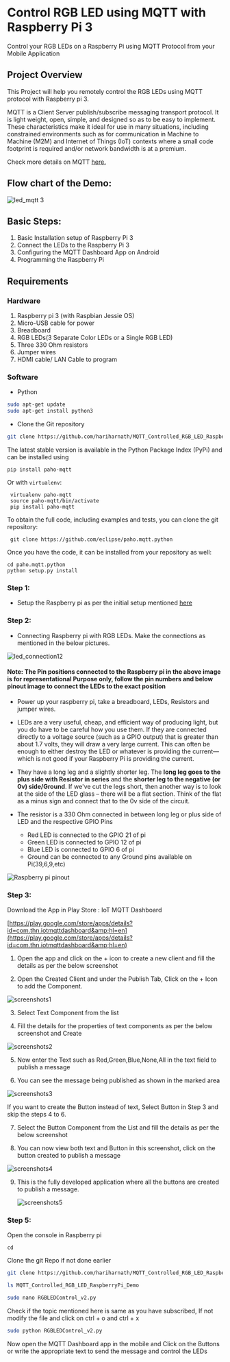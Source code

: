 # Control RGB LED using MQTT with Raspberry Pi 3
Control your RGB LEDs on a Raspberry Pi using MQTT Protocol from your Mobile Application

## Project Overview

This Project will help you remotely control the RGB LEDs using MQTT protocol with  Raspberry pi 3.

MQTT is a Client Server publish/subscribe messaging transport protocol. It is light weight, open, simple, and designed so as to be easy to implement. These characteristics make it ideal for use in many situations, including constrained environments such as for communication in Machine to Machine (M2M) and Internet of Things (IoT) contexts where a small code footprint is required and/or network bandwidth is at a premium.

Check more details on MQTT [here.](https://www.hivemq.com/blog/mqtt-essentials-part-1-introducing-mqtt)

## Flow chart of the Demo:

![led_mqtt 3](https://user-images.githubusercontent.com/29800208/33128344-1764569a-cfb2-11e7-9670-14cc931bb3a8.png)

## Basic Steps:

1. Basic Installation setup of Raspberry Pi 3
2. Connect the LEDs to the Raspberry Pi 3
3. Configuring the MQTT Dashboard App on Android
4. Programming the Raspberry Pi

## Requirements

### Hardware

1. Raspberry pi 3 (with Raspbian Jessie OS)
2. Micro-USB cable for power
3. Breadboard
4. RGB LEDs(3 Separate Color LEDs or a Single RGB LED)
5. Three 330 Ohm resistors
6. Jumper wires
7. HDMI cable/ LAN Cable to program

### Software

- Python

```sh
sudo apt-get update
sudo apt-get install python3
```

- Clone the Git repository
```sh
git clone https://github.com/hariharnath/MQTT_Controlled_RGB_LED_RaspberryPi_Demo
```

The latest stable version is available in the Python Package Index (PyPi) and can be installed using

    pip install paho-mqtt

Or with ``virtualenv``:

     virtualenv paho-mqtt
     source paho-mqtt/bin/activate
     pip install paho-mqtt

 To obtain the full code, including examples and tests, you can clone the git repository:

     git clone https://github.com/eclipse/paho.mqtt.python

 Once you have the code, it can be installed from your repository as well:

    cd paho.mqtt.python
    python setup.py install

### Step 1:

- Setup the Raspberry pi as per the initial setup mentioned [here](https://raspberrypihq.com/booting-the-raspberry-pi-for-the-first-time/)

### Step 2:

- Connecting Raspberry pi with RGB LEDs. Make the connections as mentioned in the below pictures.

![led_connection12](https://user-images.githubusercontent.com/29800208/33161001-b3c737e8-d046-11e7-9e8a-203de5346b97.png)


#### Note:  The Pin positions connected to the Raspberry pi in the above image is for representational Purpose only, follow the pin numbers and below pinout image to connect the LEDs to the exact position

- Power up your raspberry pi, take a breadboard, LEDs, Resistors and jumper wires.

- LEDs are a very useful, cheap, and efficient way of producing light, but you do have to be careful how you use them. If they are connected directly to a voltage source (such as a GPIO output) that is greater than about 1.7 volts, they will draw a very large current. This can often be enough to either destroy the LED or whatever is providing the current—which is not good if your Raspberry Pi is providing the current.

- They have a long leg and a slightly shorter leg. The **long leg goes to the plus side with Resistor in series** and the **shorter leg to the negative (or 0v) side/Ground**. If we&#39;ve cut the legs short, then another way is to look at the side of the LED glass – there will be a flat section. Think of the flat as a minus sign and connect that to the 0v side of the circuit.
- The resistor is a 330 Ohm connected in between long leg or plus side of LED and the respective GPIO Pins
  - Red LED is connected to the GPIO 21 of pi
  - Green LED is connected to GPIO 12 of pi
  - Blue LED is connected to GPIO 6 of pi
  - Ground can be connected to any Ground pins available on Pi(39,6,9,etc)

![Raspberry pi pinout](https://www.raspberrypi-spy.co.uk/wp-content/uploads/2012/06/Raspberry-Pi-GPIO-Layout-Model-B-Plus-rotated-2700x900.png)



### Step 3:
 
Download the App in Play Store : IoT MQTT Dashboard

[https://play.google.com/store/apps/details?id=com.thn.iotmqttdashboard&amp;hl=en](https://play.google.com/store/apps/details?id=com.thn.iotmqttdashboard&amp;hl=en)

1. Open the app and click on the + icon to create a new client and fill the details as per the below screenshot

2. Open the Created Client and under the Publish Tab, Click on the + Icon to add the Component.

![screenshots1](https://user-images.githubusercontent.com/29800208/33159561-fd22e37c-d039-11e7-845b-39f38d7fd766.png)

3. Select Text Component from the list

4. Fill the details for the properties of text components as per the below screenshot and Create

![screenshots2](https://user-images.githubusercontent.com/29800208/33159562-ffac76f8-d039-11e7-9e29-7f0dc1a1d779.png)

5. Now enter the Text such as Red,Green,Blue,None,All in the text field to publish a message

6. You can see the message being published as shown in the marked area

![screenshots3](https://user-images.githubusercontent.com/29800208/33159564-0376725c-d03a-11e7-98fb-18a26dcb6f1c.png)

   If you want to create the Button instead of text, Select Button in Step 3 and skip the steps 4 to 6.

7. Select the Button Component from the List and fill the details as per the below screenshot

8. You can now view both text and Button in this screenshot, click on the button created to publish a message

![screenshots4](https://user-images.githubusercontent.com/29800208/33159566-05171954-d03a-11e7-917a-ead45ec4777d.png)

9. This is the fully developed application where all the buttons are created to publish a message.

   ![screenshots5](https://user-images.githubusercontent.com/29800208/33159567-066f9240-d03a-11e7-9e5b-8e10fa820641.png)

### Step 5:

Open the console in Raspberry pi

    cd

Clone the git Repo if not done earlier

```sh
git clone https://github.com/hariharnath/MQTT_Controlled_RGB_LED_RaspberryPi_Demo

ls MQTT_Controlled_RGB_LED_RaspberryPi_Demo

sudo nano RGBLEDControl_v2.py
```

Check if the topic mentioned here is same as you have subscribed, If not modify the file and click on ctrl + o and ctrl + x

```sh
sudo python RGBLEDControl_v2.py
```

Now open the MQTT Dashboard app in the mobile and Click on the Buttons or write the appropriate text to send the message and control the LEDs
